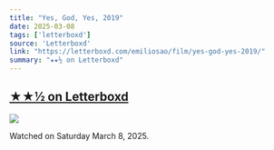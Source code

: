 ```yaml
---
title: "Yes, God, Yes, 2019"
date: 2025-03-08
tags: ['letterboxd']
source: 'Letterboxd'
link: "https://letterboxd.com/emiliosao/film/yes-god-yes-2019/"
summary: "★★½ on Letterboxd"
---
```


## [★★½ on Letterboxd](https://letterboxd.com/emiliosao/film/yes-god-yes-2019/)

<p><img src="https://a.ltrbxd.com/resized/film-poster/4/5/6/9/3/3/456933-yes-god-yes-0-600-0-900-crop.jpg?v=46ae670e15" /></p>
<p>Watched on Saturday March 8, 2025.</p>